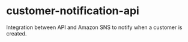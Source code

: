 # customer-notification-api
Integration between API and Amazon SNS to notify when a customer is created.

